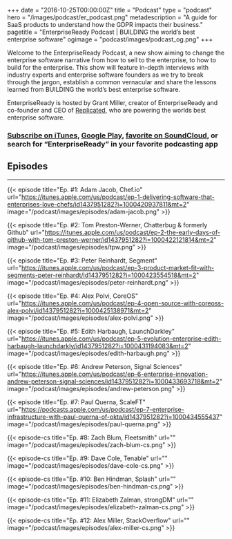 +++
date = "2016-10-25T00:00:00Z"
title = "Podcast"
type = "podcast"
hero = "/images/podcast/er_podcast.png"
metadescription = "A guide for SaaS products to understand how the GDPR impacts their business."
pagetitle = "EnterpriseReady Podcast | BUILDING the world’s best enterprise software"
ogimage = "podcast/images/podcast_og.png"
+++

Welcome to the EnterpriseReady Podcast, a new show aiming to change the enterprise software narrative from how to sell to the enterprise, to how to build for the enterprise. This show will feature in-depth interviews with industry experts and enterprise software founders as we try to break through the jargon, establish a common vernacular and share the lessons learned from BUILDING the world’s best enterprise software.

EnterpriseReady is hosted by Grant Miller, creator of EnterpriseReady and co-founder and CEO of [Replicated](https://www.replicated.com), who are powering the worlds best enterprise software.

### [Subscribe on iTunes](https://itunes.apple.com/us/podcast/enterpriseready/id1437951282?mt=2), [Google Play](https://play.google.com/music/listen?u=0#/ps/Iq3uifjva44tdvm2orhu4apvjtu), [favorite on SoundCloud](https://soundcloud.com/heavybit/sets/enterpriseready), or search for “EnterpriseReady” in your favorite podcasting app

## Episodes
----   
{{< episode title="Ep. #1: Adam Jacob, Chef.io" url="https://itunes.apple.com/us/podcast/ep-1-delivering-software-that-enterprises-love-chefs/id1437951282?i=1000420937811&mt=2" image="/podcast/images/episodes/adam-jacob.png" >}}

{{< episode title="Ep. #2: Tom Preston-Werner, Chatterbug & formerly Github" url="https://itunes.apple.com/us/podcast/ep-2-the-early-days-of-github-with-tom-preston-werner/id1437951282?i=1000422121814&mt=2" image="/podcast/images/episodes/tpw.png" >}}

{{< episode title="Ep. #3: Peter Reinhardt, Segment" url="https://itunes.apple.com/us/podcast/ep-3-product-market-fit-with-segments-peter-reinhardt/id1437951282?i=1000423554518&mt=2" image="/podcast/images/episodes/peter-reinhardt.png" >}}

{{< episode title="Ep. #4: Alex Polvi, CoreOS" url="https://itunes.apple.com/us/podcast/ep-4-open-source-with-coreoss-alex-polvi/id1437951282?i=1000425138971&mt=2" image="/podcast/images/episodes/alex-polvi.png" >}}

{{< episode title="Ep. #5: Edith Harbaugh, LaunchDarkley" url="https://itunes.apple.com/us/podcast/ep-5-evolution-enterprise-edith-harbaugh-launchdarkly/id1437951282?i=1000431194083&mt=2" image="/podcast/images/episodes/edith-harbaugh.png" >}}

{{< episode title="Ep. #6: Andrew Peterson, Signal Sciences" url="https://itunes.apple.com/us/podcast/ep-6-enterprise-innovation-andrew-peterson-signal-sciences/id1437951282?i=1000433693718&mt=2" image="/podcast/images/episodes/andrew-peterson.png" >}}

{{< episode title="Ep. #7: Paul Querna, ScaleFT" url="https://podcasts.apple.com/us/podcast/ep-7-enterprise-infrastructure-with-paul-querna-of-okta/id1437951282?i=1000434555437" image="/podcast/images/episodes/paul-querna.png" >}}

{{< episode-cs title="Ep. #8: Zach Blum, Fleetsmith" url="" image="/podcast/images/episodes/zach-blum-cs.png" >}}

{{< episode-cs title="Ep. #9: Dave Cole, Tenable" url="" image="/podcast/images/episodes/dave-cole-cs.png" >}}

{{< episode-cs title="Ep. #10: Ben Hindman, Splash" url="" image="/podcast/images/episodes/ben-hindman-cs.png" >}}

{{< episode-cs title="Ep. #11: Elizabeth Zalman, strongDM" url="" image="/podcast/images/episodes/elizabeth-zalman-cs.png" >}}

{{< episode-cs title="Ep. #12: Alex Miller, StackOverflow" url="" image="/podcast/images/episodes/alex-miller-cs.png" >}}
